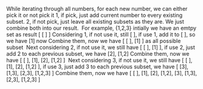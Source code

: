 While iterating through all numbers, for each new number, we can either pick it or not pick it
1, if pick, just add current number to every existing subset.
2, if not pick, just leave all existing subsets as they are.
We just combine both into our result.
​
For example, {1,2,3} intially we have an emtpy set as result [ [ ] ]
Considering 1, if not use it, still [ ], if use 1, add it to [ ], so we have [1] now
Combine them, now we have [ [ ], [1] ] as all possible subset
​
Next considering 2, if not use it, we still have [ [ ], [1] ], if use 2, just add 2 to each previous subset, we have [2], [1,2]
Combine them, now we have [ [ ], [1], [2], [1,2] ]
​
Next considering 3, if not use it, we still have [ [ ], [1], [2], [1,2] ], if use 3, just add 3 to each previous subset, we have [ [3], [1,3], [2,3], [1,2,3] ]
Combine them, now we have [ [ ], [1], [2], [1,2], [3], [1,3], [2,3], [1,2,3] ]